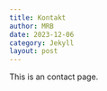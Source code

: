 ```yaml
---
title: Kontakt
author: MRB
date: 2023-12-06
category: Jekyll
layout: post
---
```


This is an contact page.
